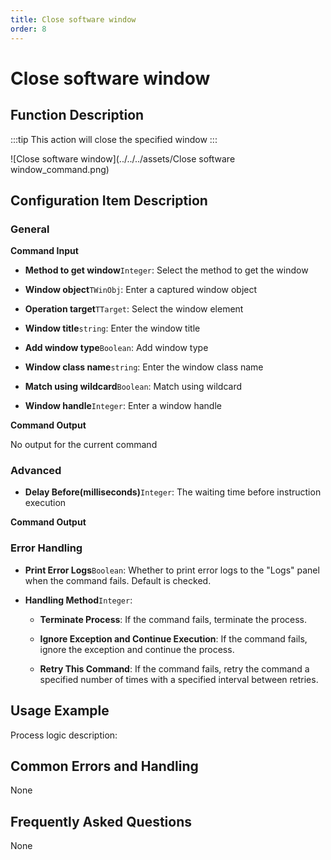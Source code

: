 ```yaml
---
title: Close software window
order: 8
---
```


# Close software window

## Function Description

:::tip 
This action will close the specified window
:::

![Close software window](../../../assets/Close software window_command.png)

## Configuration Item Description

### General

**Command Input**

- **Method to get window**`Integer`: Select the method to get the window

- **Window object**`TWinObj`: Enter a captured window object

- **Operation target**`TTarget`: Select the window element

- **Window title**`string`: Enter the window title

- **Add window type**`Boolean`: Add window type

- **Window class name**`string`: Enter the window class name

- **Match using wildcard**`Boolean`: Match using wildcard

- **Window handle**`Integer`: Enter a window handle


**Command Output**

No output for the current command

### Advanced

- **Delay Before(milliseconds)**`Integer`: The waiting time before instruction execution


**Command Output**

### Error Handling

- **Print Error Logs**`Boolean`: Whether to print error logs to the "Logs" panel when the command fails. Default is checked. 

- **Handling Method**`Integer`:

    - **Terminate Process**: If the command fails, terminate the process.

    - **Ignore Exception and Continue Execution**: If the command fails, ignore the exception and continue the process.

    - **Retry This Command**: If the command fails, retry the command a specified number of times with a specified interval between retries.

## Usage Example

Process logic description:

## Common Errors and Handling

None

## Frequently Asked Questions

None

